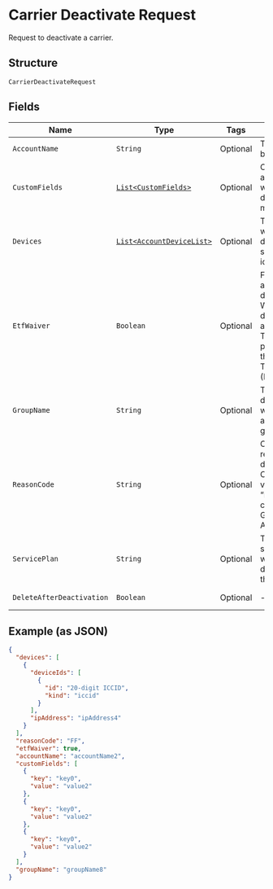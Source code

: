 
# Carrier Deactivate Request

Request to deactivate a carrier.

## Structure

`CarrierDeactivateRequest`

## Fields

| Name | Type | Tags | Description | Getter | Setter |
|  --- | --- | --- | --- | --- | --- |
| `AccountName` | `String` | Optional | The name of a billing account. | String getAccountName() | setAccountName(String accountName) |
| `CustomFields` | [`List<CustomFields>`](../../doc/models/custom-fields.md) | Optional | Custom field names and values, if you want to only include devices that have matching values. | List<CustomFields> getCustomFields() | setCustomFields(List<CustomFields> customFields) |
| `Devices` | [`List<AccountDeviceList>`](../../doc/models/account-device-list.md) | Optional | The devices for which you want to deactivate service, specified by device identifier. | List<AccountDeviceList> getDevices() | setDevices(List<AccountDeviceList> devices) |
| `EtfWaiver` | `Boolean` | Optional | Fees may be assessed for deactivating Verizon Wireless devices, depending on the account contract. The etfWaiver parameter waives the Early Termination Fee (ETF), if applicable. | Boolean getEtfWaiver() | setEtfWaiver(Boolean etfWaiver) |
| `GroupName` | `String` | Optional | The name of a device group, if you want to deactivate all devices in that group. | String getGroupName() | setGroupName(String groupName) |
| `ReasonCode` | `String` | Optional | Code identifying the reason for the deactivation. Currently the only valid reason code is “FF”, which corresponds to General Admin/Maintenance. | String getReasonCode() | setReasonCode(String reasonCode) |
| `ServicePlan` | `String` | Optional | The name of a service plan, if you want to only include devices that have that service plan. | String getServicePlan() | setServicePlan(String servicePlan) |
| `DeleteAfterDeactivation` | `Boolean` | Optional | - | Boolean getDeleteAfterDeactivation() | setDeleteAfterDeactivation(Boolean deleteAfterDeactivation) |

## Example (as JSON)

```json
{
  "devices": [
    {
      "deviceIds": [
        {
          "id": "20-digit ICCID",
          "kind": "iccid"
        }
      ],
      "ipAddress": "ipAddress4"
    }
  ],
  "reasonCode": "FF",
  "etfWaiver": true,
  "accountName": "accountName2",
  "customFields": [
    {
      "key": "key0",
      "value": "value2"
    },
    {
      "key": "key0",
      "value": "value2"
    },
    {
      "key": "key0",
      "value": "value2"
    }
  ],
  "groupName": "groupName8"
}
```

